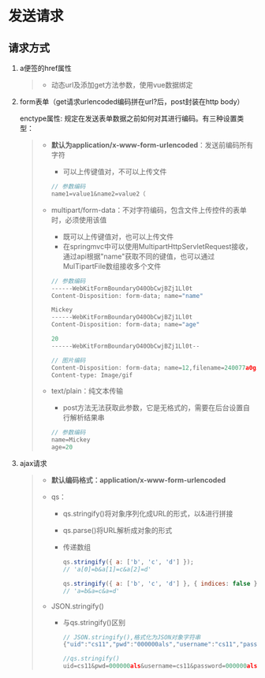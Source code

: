 # 发送请求

## 请求方式

1. a便签的href属性

   > - 动态url及添加get方法参数，使用vue数据绑定

2. form表单（get请求urlencoded编码拼在url?后，post封装在http body）

   enctype属性: 规定在发送表单数据之前如何对其进行编码。有三种设置类型：

   > - **默认为application/x-www-form-urlencoded**：发送前编码所有字符
   >
   >   - 可以上传键值对，不可以上传文件
   >
   >   ```js
   >   // 参数编码
   >   name1=value1&name2=value2（
   >   ```
   >
   > - multipart/form-data：不对字符编码，包含文件上传控件的表单时，必须使用该值
   >
   >   - 既可以上传键值对，也可以上传文件
   >   - 在springmvc中可以使用MultipartHttpServletRequest接收，通过api根据"name"获取不同的键值，也可以通过MulTipartFile数组接收多个文件
   >
   >   ```js
   >   // 参数编码
   >   ------WebKitFormBoundaryO40ObCwjBZj1Ll0t
   >   Content-Disposition: form-data; name="name"
   >   
   >   Mickey
   >   ------WebKitFormBoundaryO40ObCwjBZj1Ll0t
   >   Content-Disposition: form-data; name="age"
   >   
   >   20
   >   ------WebKitFormBoundaryO40ObCwjBZj1Ll0t--
   >   
   >   // 图片编码
   >   Content-Disposition: form-data; name=12,filename=240077a0gif gif
   >   Content-type: Image/gif
   >   ```
   >
   > - text/plain：纯文本传输
   >
   >   - post方法无法获取此参数，它是无格式的，需要在后台设置自行解析结果串
   >
   >   ```js
   >   // 参数编码
   >   name=Mickey
   >   age=20
   >   ```

3. ajax请求

   > - **默认编码格式：application/x-www-form-urlencoded**
   >
   > - qs：
   >   - qs.stringify()将对象序列化成URL的形式，以&进行拼接
   >
   >   - qs.parse()将URL解析成对象的形式
   >
   >   - 传递数组
   >
   >     ```js
   >     qs.stringify({ a: ['b', 'c', 'd'] });
   >     // 'a[0]=b&a[1]=c&a[2]=d'
   >     
   >     qs.stringify({ a: ['b', 'c', 'd'] }, { indices: false });
   >     // 'a=b&a=c&a=d'
   >     ```
   >
   > - JSON.stringify()
   >
   >   - 与qs.stringify()区别
   >
   >     ```js
   >     // JSON.stringify(),格式化为JSON对象字符串
   >     {"uid":"cs11","pwd":"000000als","username":"cs11","password":"000000als"}
   >     
   >     //qs.stringify()
   >     uid=cs11&pwd=000000als&username=cs11&password=000000als
   >     ```

